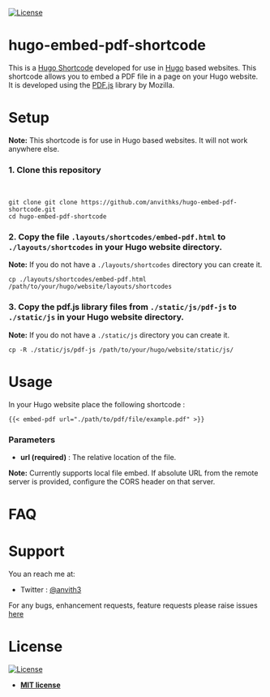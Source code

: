 [![License](http://img.shields.io/:license-mit-blue.svg?style=flat-square)](http://badges.mit-license.org) 
# hugo-embed-pdf-shortcode
This is a [Hugo Shortcode](https://gohugo.io/extras/shortcodes/) developed for use in [Hugo](https://gohugo.io/) based websites. This shortcode allows you to embed a PDF file in a page on your Hugo website.  
It is developed using the [PDF.js](https://mozilla.github.io/pdf.js/) library by Mozilla.


# Setup

**Note:**  This shortcode is for use in Hugo based websites. It will not work anywhere else. 

### 1. Clone this repository
<br />

```
git clone git clone https://github.com/anvithks/hugo-embed-pdf-shortcode.git
cd hugo-embed-pdf-shortcode
```

### 2. Copy the file `.layouts/shortcodes/embed-pdf.html` to  `./layouts/shortcodes` in your Hugo website directory.
**Note:** If you do not have a `./layouts/shortcodes` directory you can create it.  

```
cp ./layouts/shortcodes/embed-pdf.html /path/to/your/hugo/website/layouts/shortcodes
```

### 3. Copy the pdf.js library files from `./static/js/pdf-js` to `./static/js` in your Hugo website directory.
**Note:** If you do not have a `./static/js` directory you can create it.  

```
cp -R ./static/js/pdf-js /path/to/your/hugo/website/static/js/
```

# Usage

In your Hugo website place the following shortcode :

```
{{< embed-pdf url="./path/to/pdf/file/example.pdf" >}}
```
### Parameters
- **url (required)** : The relative location of the file.

**Note:** Currently supports local file embed. If absolute URL from the remote server is provided, configure the CORS header on that server.


# FAQ

# Support
You an reach me at:
- Twitter : [@anvith3](https://twitter.com/anvith3)

For any bugs, enhancement requests, feature requests please raise issues [here](https://github.com/anvithks/hugo-embed-pdf-shortcode/issues)


# License

[![License](http://img.shields.io/:license-mit-blue.svg?style=flat-square)](http://badges.mit-license.org)

- **[MIT license](http://opensource.org/licenses/mit-license.php)**
